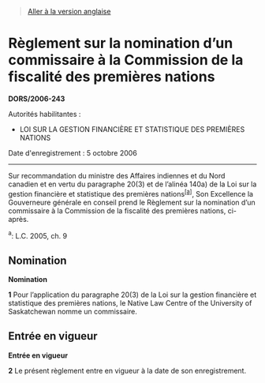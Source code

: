 > [Aller à la version anglaise](/en/Regulations/Statutory%20Orders%20and%20Regulations/2006/243.md)

# Règlement sur la nomination d’un commissaire à la Commission de la fiscalité des premières nations

**DORS/2006-243**

Autorités habilitantes : 
- LOI SUR LA GESTION FINANCIÈRE ET STATISTIQUE DES PREMIÈRES NATIONS

Date d'enregistrement : 5 octobre 2006

----------

Sur recommandation du ministre des Affaires indiennes et du Nord canadien et en vertu du paragraphe 20(3) et de l’alinéa 140a) de la Loi sur la gestion financière et statistique des premières nations<sup><a href='#footnotea_f'>[a]</a></sup>, Son Excellence la Gouverneure générale en conseil prend le Règlement sur la nomination d’un commissaire à la Commission de la fiscalité des premières nations, ci-après.

<a name='footnotea_f'><sup>a</sup></a>: L.C. 2005, ch. 9<br />




## Nomination



**Nomination**

**1** Pour l’application du paragraphe 20(3) de la Loi sur la gestion financière et statistique des premières nations, le Native Law Centre of the University of Saskatchewan nomme un commissaire.




## Entrée en vigueur



**Entrée en vigueur**

**2** Le présent règlement entre en vigueur à la date de son enregistrement.



